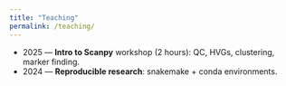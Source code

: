 ```yaml
---
title: "Teaching"
permalink: /teaching/
---
```


- 2025 — **Intro to Scanpy** workshop (2 hours): QC, HVGs, clustering, marker finding.
- 2024 — **Reproducible research**: snakemake + conda environments.